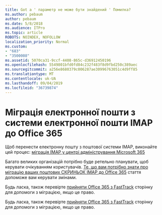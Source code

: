 ```yaml
---
title: Got a ' параметр не може бути знайдений ' Помилка?
ms.author: pebaum
author: pebaum
ms.date: 5/8/2018
ms.audience: ITPro
ms.topic: article
ROBOTS: NOINDEX, NOFOLLOW
localization_priority: Normal
ms.custom:
- "683"
- "3500008"
ms.assetid: 5070ca31-9ccf-4408-865c-d36912450196
ms.openlocfilehash: 5549801bfd0fd84c232f483f8d9fbd250c389aec
ms.sourcegitcommit: a256e8680379c006287ae30996763051c4d9ff85
ms.translationtype: MT
ms.contentlocale: uk-UA
ms.lasthandoff: 09/04/2019
ms.locfileid: "36739874"
---
```

# <a name="migrating-email-from-imap-email-system-to-office-365"></a>Міграція електронної пошти з системи електронної пошти IMAP до Office 365

Щоб перенести електронну пошту з поштової системи IMAP, виконайте цей процес: [міграція IMAP у центрі адміністрування Microsoft 365](https://docs.microsoft.com/Exchange/mailbox-migration/migrating-imap-mailboxes/imap-migration-in-the-admin-center)
  
Багато великих організацій потрібно буде ретельно планувати, щоб керувати очікуванням користувачів. [Те, що вам потрібно знати про міграцію ваших поштових СКРИНЬОК IMAP до Office 365](https://docs.microsoft.com/Exchange/mailbox-migration/migrating-imap-mailboxes/migrating-imap-mailboxes) стаття допоможе вам керувати змінами.

Будь ласка, також перевірте [прийняти Office 365 з FastTrack](https://www.microsoft.com/fasttrack/microsoft-365/office-365) сторінку для допомоги з міграцією, якщо це право.
  

Будь ласка, також перевірте [прийняти Office 365 з FastTrack](https://www.microsoft.com/fasttrack/microsoft-365/office-365) сторінку для допомоги з міграцією, якщо це право.
  
